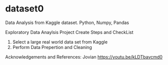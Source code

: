 # dataset0
Data Analysis from Kaggle dataset. Python, Numpy, Pandas

Exploratory Data Anaylsis Project
Create Steps and CheckList
1. Select a large real world data set from Kaggle
2. Perform Data Prepertion and Cleaning 


Acknowledgements and References:
Jovian https://youtu.be/kLDTbavcmd0

